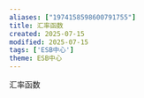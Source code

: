 ```yaml
---
aliases: ["1974158598600791755"]
title: 汇率函数
created: 2025-07-15
modified: 2025-07-15
tags: ['ESB中心']
theme: ESB中心
---
```


汇率函数